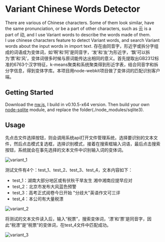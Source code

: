 # Variant Chinese Words Detector
There are various of Chinese characters. Some of them look similar, have the same pronunciation, or be a part of other characters, such as 云 is a part of 动, and I use Variant words to describe the words made of them.    
I use chinese characters feature to detect Variant words, and search Variant words about the input words in import text.
存在由同音字，形近字或拆分字组成的词语成为变体词，如‘啊’和‘阿’是同音字，‘发’和‘友’为形近字，‘飘’可以拆为‘票’和‘风’，变体词很多时候与原词能传达出相同的意义。首先提取出GB2312标准的6763个汉字特征，k-means聚类和系统聚类得到形近字表，结合同音字和拆分字信息，得到变体字库。本项目用node-webkit项目做了变体词的匹配识别客户端。

## Getting Started
Download the [nw.js](https://github.com/nwjs/nw.js), I build in v0.10.5-x64 version. Then build your own [node-sqlite](https://github.com/mapbox/node-sqlite3) module, and replace the folder(./node_modules/sqlite3).

## Usage

先点击文件选择按钮，则会调用系统api打开文件管理系统，选择要识别的文本文件，然后点击模式复选框，选择识别模式，接着在搜索框输入词语，最后点击搜索按钮，系统就会在事先选择的文本文件中识别输入词的变体词。

![variant_1](http://7xkrbx.com1.z0.glb.clouddn.com/variant_1.png)

测试文件有4个：test_1、test_2、test_3、test_4，文本内容如下：

- test_1：湖南大部分地区或有伏秋干旱友生 湘中湘南应提早应对
- test_2：北京市发布大风蓝色预警
- test_3：高考正式阅卷今日开始 "分歧大"英语作文可三评
- test_4：本公司有大量税漂

![variant_2](http://7xkrbx.com1.z0.glb.clouddn.com/variant_2.png)

将测试的文本文件读入后，输入“税票”，搜索变体词，‘漂’和‘票’是同音字，因此“税漂”是“税票”的变体词，在test_4文件中匹配成功。

![variant_3](http://7xkrbx.com1.z0.glb.clouddn.com/variant_3.png)
